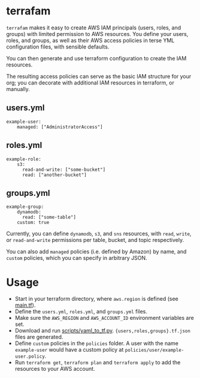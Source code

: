 # terrafam
`terrafam` makes it easy to create AWS IAM principals (users, roles, and groups) with limited permission to AWS resources. You define your users, roles, and groups, as well as their AWS access policies in terse YML configuration files, with sensible defaults.

You can then generate and use terraform configuration to create the IAM resources.

The resulting access policies can serve as the basic IAM structure for your org; you can decorate with additional IAM resources in terraform, or manually.

## users.yml

```
example-user:
    managed: ["AdministratorAccess"]
```

## roles.yml

```
example-role:
    s3:
      read-and-write: ["some-bucket"]
      read: ["another-bucket"]
```

## groups.yml

```
example-group:
    dynamodb:
      read: ["some-table"]
    custom: true
```

Currently, you can define `dynamodb`, `s3`, and `sns` resources, with `read`, `write`, or `read-and-write` permissions per table, bucket, and topic respectively.

You can also add `managed` policies (i.e. defined by Amazon) by name, and `custom` policies, which you can specify in arbitrary JSON.

# Usage

* Start in your terraform directory, where `aws.region` is defined (see [main.tf](main.tf)).
* Define the `users.yml`, `roles.yml`, and `groups.yml` files.
* Make sure the `AWS_REGION` and `AWS_ACCOUNT_ID` environment variables are set.
* Download and run [scripts/yaml_to_tf.py](scripts/yaml_to_tf.py). `{users,roles,groups}.tf.json` files are generated.
* Define `custom` policies in the `policies` folder. A user with the name `example-user` would have a custom policy at `policies/user/example-user.policy`.
* Run `terraform get`, `terraform plan` and `terraform apply` to add the resources to your AWS account.
